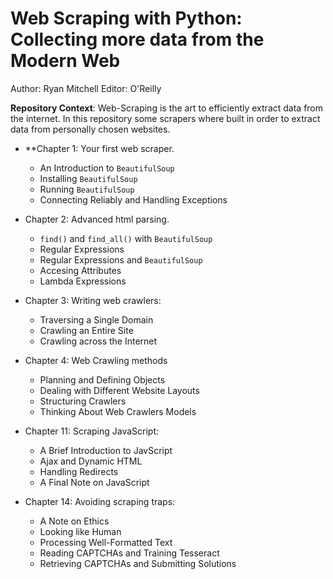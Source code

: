 
# Web Scraping with Python: Collecting more data from the Modern Web #
Author: Ryan Mitchell
Editor: O'Reilly 

**Repository Context**: Web-Scraping is the art to efficiently extract data from the internet. In this repository some scrapers where built in order to extract data from personally chosen websites. 

* **Chapter 1: Your first web scraper.
  - An Introduction to `BeautifulSoup`
  - Installing `BeautifulSoup`
  - Running `BeautifulSoup`
  - Connecting Reliably and Handling Exceptions

* Chapter 2: Advanced html parsing.
  - `find()` and `find_all()` with `BeautifulSoup`
  - Regular Expressions
  - Regular Expressions and `BeautifulSoup`
  - Accesing Attributes
  - Lambda Expressions

* Chapter 3: Writing web crawlers:
  - Traversing a Single Domain
  - Crawling an Entire Site
  - Crawling across the Internet

* Chapter 4: Web Crawling methods
  - Planning and Defining Objects
  - Dealing with Different Website Layouts
  - Structuring Crawlers
  - Thinking About Web Crawlers Models

* Chapter 11: Scraping JavaScript:
   - A Brief Introduction to JavScript
   - Ajax and Dynamic HTML
   - Handling Redirects
   - A Final Note on JavaScript


* Chapter 14: Avoiding scraping traps:
  - A Note on Ethics
  - Looking like Human
  - Processing Well-Formatted Text
  - Reading CAPTCHAs and Training Tesseract
  - Retrieving CAPTCHAs and Submitting Solutions 
  
